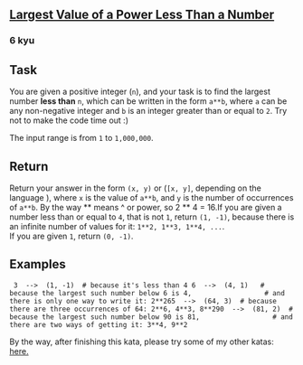 <h2><a href=https://www.codewars.com/kata/5e860c16c7826f002dc60ebb/train/python target="_blank">Largest Value of a Power Less Than a Number</a></h2><h3>6 kyu</h3><h2 id="task"><strong>Task</strong></h2><p>You are given a positive integer (<code>n</code>), and your task is to find the largest number <strong>less than</strong> <code>n</code>, which can be written in the form <code>a**b</code>, where <code>a</code> can be any non-negative integer and <code>b</code> is an integer greater than or equal to <code>2</code>. Try not to make the code time out :)</p><p>The input range is from <code>1</code> to <code>1,000,000</code>.</p><h2 id="return"><strong>Return</strong></h2><p>Return your answer in the form <code>(x, y)</code> or (<code>[x, y]</code>, depending on the language ), where <code>x</code> is the value of <code>a**b</code>, and <code>y</code> is the number of occurrences of <code>a**b</code>. By the way ** means ^ or power, so 2 ** 4 = 16.If you are given a number less than or equal to <code>4</code>, that is not <code>1</code>, return <code>(1, -1)</code>, because there is an infinite number of values for it: <code>1**2, 1**3, 1**4, ...</code>.<br>If you are given <code>1</code>, return <code>(0, -1)</code>.</p><h2 id="examples"><strong>Examples</strong></h2><pre><code> 3  --&gt;  (1, -1)  # because it's less than 4 6  --&gt;  (4, 1)   # because the largest such number below 6 is 4,                  # and there is only one way to write it: 2**265  --&gt;  (64, 3)  # because there are three occurrences of 64: 2**6, 4**3, 8**290  --&gt;  (81, 2)  # because the largest such number below 90 is 81,                  # and there are two ways of getting it: 3**4, 9**2</code></pre><p>By the way, after finishing this kata, please try some of my other katas: <a href="https://www.codewars.com/collections/tonylicodings-authored-katas" data-turbolinks="false" target="_blank">here.</a></p>